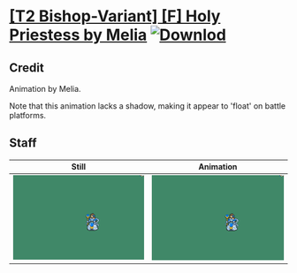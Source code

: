 # [\[T2 Bishop-Variant\] \[F\] Holy Priestess by Melia](./) [![Downlod](https://img.shields.io/badge/Download--red?style=social&logo=github)](https://minhaskamal.github.io/DownGit/#/home?url=https://github.com/Klokinator/FE-Repo/tree/main/Battle%20Animations%2FMagi%20-%20Holy-Type%2F%5BT2%20Bishop-Variant%5D%20%5BF%5D%20Holy%20Priestess%20by%20Melia%2F7.%20Staff)

## Credit

Animation by Melia.

Note that this animation lacks a shadow, making it appear to 'float' on battle platforms.

## Staff

| Still | Animation |
| :---: | :-------: |
| ![Staff still](./Staff_000.png) | ![Staff animation](./Staff.gif) |
